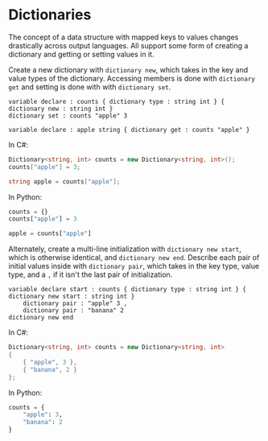 # Dictionaries

The concept of a data structure with mapped keys to values changes drastically across output languages.
All support some form of creating a dictionary and getting or setting values in it.

Create a new dictionary with `dictionary new`, which takes in the key and value types of the dictionary.
Accessing members is done with `dictionary get` and setting is done with with `dictionary set`.

```budgie
variable declare : counts { dictionary type : string int } { dictionary new : string int }
dictionary set : counts "apple" 3

variable declare : apple string { dictionary get : counts "apple" }
```

In C#:

```csharp
Dictionary<string, int> counts = new Dictionary<string, int>();
counts["apple"] = 3;

string apple = counts["apple"];
```

In Python:

```python
counts = {}
counts["apple"] = 3

apple = counts["apple"]
```

Alternately, create a multi-line initialization with `dictionary new start`, which is otherwise identical, and `dictionary new end`.
Describe each pair of initial values inside with `dictionary pair`, which takes in the key type, value type, and a `,` if it isn't the last pair of initialization.

```budgie
variable declare start : counts { dictionary type : string int } { dictionary new start : string int }
    dictionary pair : "apple" 3 ,
    dictionary pair : "banana" 2
dictionary new end
```

In C#:

```csharp
Dictionary<string, int> counts = new Dictionary<string, int>
{
    { "apple", 3 },
    { "banana", 2 }
};
```

In Python:

```python
counts = {
    "apple": 3,
    "banana": 2
}
```
